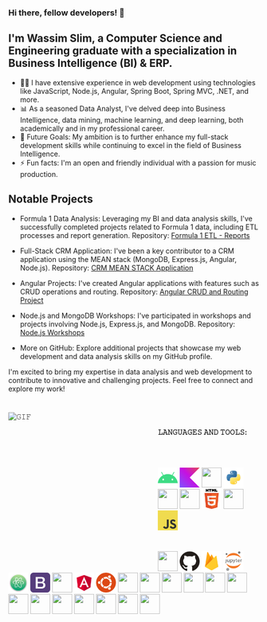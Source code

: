 ### Hi there, fellow developers! 👋

## I'm Wassim Slim, a Computer Science and Engineering graduate with a specialization in Business Intelligence (BI) & ERP.

- 👨‍💻 I have extensive experience in web development using technologies like JavaScript, Node.js, Angular, Spring Boot, Spring MVC, .NET, and more.
- 📊 As a seasoned Data Analyst, I've delved deep into Business Intelligence, data mining, machine learning, and deep learning, both academically and in my professional career.
- 🎯 Future Goals: My ambition is to further enhance my full-stack development skills while continuing to excel in the field of Business Intelligence.
- ⚡ Fun facts: I'm an open and friendly individual with a passion for music production.

## Notable Projects

- Formula 1 Data Analysis: Leveraging my BI and data analysis skills, I've successfully completed projects related to Formula 1 data, including ETL processes and report generation. Repository: [Formula 1 ETL - Reports](https://github.com/WassimSlim21/WefastReports.git)

- Full-Stack CRM Application: I've been a key contributor to a CRM application using the MEAN stack (MongoDB, Express.js, Angular, Node.js). Repository: [CRM MEAN STACK Application](https://github.com/WassimSlim21/CRM-)

- Angular Projects: I've created Angular applications with features such as CRUD operations and routing. Repository: [Angular CRUD and Routing Project](https://github.com/WassimSlim21/Projet-Angular-Crud-Routing)

- Node.js and MongoDB Workshops: I've participated in workshops and projects involving Node.js, Express.js, and MongoDB. Repository: [Node.js Workshops](https://github.com/WassimSlim21/all_node_workshops)

- More on GitHub: Explore additional projects that showcase my web development and data analysis skills on my GitHub profile.

I'm excited to bring my expertise in data analysis and web development to contribute to innovative and challenging projects. Feel free to connect and explore my work!

<h1 dir="auto"></h1>
<p dir="auto"><a target="_blank" rel="noopener noreferrer" href="https://camo.githubusercontent.com/3b7c592ede97b6138ffd4b1cc1541c2f3b11fd39/687474703a2f2f33312e6d656469612e74756d626c722e636f6d2f31376665613932306666333665663466356238373764353231366137616164392f74756d626c725f6d6f39786a65387a5a34317163626975666f315f313238302e676966"><img align="left" height="300px" width="300px" alt="𝙶𝙸𝙵" src="https://camo.githubusercontent.com/3b7c592ede97b6138ffd4b1cc1541c2f3b11fd39/687474703a2f2f33312e6d656469612e74756d626c722e636f6d2f31376665613932306666333665663466356238373764353231366137616164392f74756d626c725f6d6f39786a65387a5a34317163626975666f315f313238302e676966" style="max-width: 100%;"></a></p>
<br>
<p dir="auto"><strong>𝙻𝙰𝙽𝙶𝚄𝙰𝙶𝙴𝚂 𝙰𝙽𝙳 𝚃𝙾𝙾𝙻𝚂:</strong></p>
<br>
<br>
<p dir="auto"><code><a target="_blank" rel="noopener noreferrer nofollow" href="https://raw.githubusercontent.com/github/explore/80688e429a7d4ef2fca1e82350fe8e3517d3494d/topics/android/android.png"><img height="40" width="40" src="https://raw.githubusercontent.com/github/explore/80688e429a7d4ef2fca1e82350fe8e3517d3494d/topics/android/android.png" style="max-width: 100%;"></a></code>
<code><a target="_blank" rel="noopener noreferrer nofollow" href="https://raw.githubusercontent.com/github/explore/80688e429a7d4ef2fca1e82350fe8e3517d3494d/topics/kotlin/kotlin.png"><img height="40" width="40" src="https://raw.githubusercontent.com/github/explore/80688e429a7d4ef2fca1e82350fe8e3517d3494d/topics/kotlin/kotlin.png" style="max-width: 100%;"></a></code>
<code><a target="_blank" rel="noopener noreferrer nofollow" href="https://camo.githubusercontent.com/2be6c13639334e6be86614b7914afe1c34e76d49f361d515bac94bd7e21e2b49/68747470733a2f2f696d616765732e766578656c732e636f6d2f6d656469612f75736572732f332f3136363430312f69736f6c617465642f707265766965772f62383261613761633366373336646437383537306464336661336661396532342d6a6176612d70726f6772616d6d696e672d6c616e67756167652d69636f6e2d62792d766578656c732e706e67"><img height="40" width="40" src="https://camo.githubusercontent.com/2be6c13639334e6be86614b7914afe1c34e76d49f361d515bac94bd7e21e2b49/68747470733a2f2f696d616765732e766578656c732e636f6d2f6d656469612f75736572732f332f3136363430312f69736f6c617465642f707265766965772f62383261613761633366373336646437383537306464336661336661396532342d6a6176612d70726f6772616d6d696e672d6c616e67756167652d69636f6e2d62792d766578656c732e706e67" data-canonical-src="https://images.vexels.com/media/users/3/166401/isolated/preview/b82aa7ac3f736dd78570dd3fa3fa9e24-java-programming-language-icon-by-vexels.png" style="max-width: 100%;"></a></code>
<code><a target="_blank" rel="noopener noreferrer nofollow" href="https://raw.githubusercontent.com/github/explore/80688e429a7d4ef2fca1e82350fe8e3517d3494d/topics/python/python.png"><img height="40" width="40" src="https://raw.githubusercontent.com/github/explore/80688e429a7d4ef2fca1e82350fe8e3517d3494d/topics/python/python.png" style="max-width: 100%;"></a></code>
<code><a target="_blank" rel="noopener noreferrer nofollow" href="https://camo.githubusercontent.com/8b41d9e2462cc9942501f3fdd07191b1915674d0c640b3022455f47f38cd6aab/68747470733a2f2f7777772e6e61766565646173686661712e6d652f696d672f632b2b2e706e67"><img height="40" width="40" src="https://camo.githubusercontent.com/8b41d9e2462cc9942501f3fdd07191b1915674d0c640b3022455f47f38cd6aab/68747470733a2f2f7777772e6e61766565646173686661712e6d652f696d672f632b2b2e706e67" data-canonical-src="https://www.naveedashfaq.me/img/c++.png" style="max-width: 100%;"></a></code>
<code><a target="_blank" rel="noopener noreferrer nofollow" href="https://camo.githubusercontent.com/d3906162b383f428da6952e9da7cf1467cd4ffda1d90283c83b559272ec977dc/68747470733a2f2f63646e2e69636f6e73636f75742e636f6d2f69636f6e2f667265652f706e672d3531322f632d70726f6772616d6d696e672d3536393536342e706e67"><img height="40" width="40" src="https://camo.githubusercontent.com/d3906162b383f428da6952e9da7cf1467cd4ffda1d90283c83b559272ec977dc/68747470733a2f2f63646e2e69636f6e73636f75742e636f6d2f69636f6e2f667265652f706e672d3531322f632d70726f6772616d6d696e672d3536393536342e706e67" data-canonical-src="https://cdn.iconscout.com/icon/free/png-512/c-programming-569564.png" style="max-width: 100%;"></a></code>
<code><a target="_blank" rel="noopener noreferrer nofollow" href="https://raw.githubusercontent.com/github/explore/80688e429a7d4ef2fca1e82350fe8e3517d3494d/topics/html/html.png"><img height="40" width="40" src="https://raw.githubusercontent.com/github/explore/80688e429a7d4ef2fca1e82350fe8e3517d3494d/topics/html/html.png" style="max-width: 100%;"></a></code>
<code><a target="_blank" rel="noopener noreferrer nofollow" href="https://camo.githubusercontent.com/1ee610055f0d168eec02c9a5f91f7c533a067109cde1f1731139bf52d409ac76/68747470733a2f2f63646e2e69636f6e73636f75742e636f6d2f69636f6e2f667265652f706e672d3235362f6373732d3133312d3732323638352e706e67"><img height="40" width="40" src="https://camo.githubusercontent.com/1ee610055f0d168eec02c9a5f91f7c533a067109cde1f1731139bf52d409ac76/68747470733a2f2f63646e2e69636f6e73636f75742e636f6d2f69636f6e2f667265652f706e672d3235362f6373732d3133312d3732323638352e706e67" data-canonical-src="https://cdn.iconscout.com/icon/free/png-256/css-131-722685.png" style="max-width: 100%;"></a></code>
<code><a target="_blank" rel="noopener noreferrer nofollow" href="https://raw.githubusercontent.com/github/explore/80688e429a7d4ef2fca1e82350fe8e3517d3494d/topics/javascript/javascript.png"><img height="40" width="40" src="https://raw.githubusercontent.com/github/explore/80688e429a7d4ef2fca1e82350fe8e3517d3494d/topics/javascript/javascript.png" style="max-width: 100%;"></a></code>
<h1 dir="auto"></h1>
<p dir="auto"><code><a target="_blank" rel="noopener noreferrer nofollow" href="https://camo.githubusercontent.com/ce9c7a173f38722e129d5ae832a11c928ff72683fae74cbcb9fff41fd9957e63/68747470733a2f2f75706c6f61642e77696b696d656469612e6f72672f77696b6970656469612f636f6d6d6f6e732f7468756d622f332f33662f4769745f69636f6e2e7376672f3130323470782d4769745f69636f6e2e7376672e706e67"><img height="40" width="40" src="https://camo.githubusercontent.com/ce9c7a173f38722e129d5ae832a11c928ff72683fae74cbcb9fff41fd9957e63/68747470733a2f2f75706c6f61642e77696b696d656469612e6f72672f77696b6970656469612f636f6d6d6f6e732f7468756d622f332f33662f4769745f69636f6e2e7376672f3130323470782d4769745f69636f6e2e7376672e706e67" data-canonical-src="https://upload.wikimedia.org/wikipedia/commons/thumb/3/3f/Git_icon.svg/1024px-Git_icon.svg.png" style="max-width: 100%;"></a></code>
<code><a target="_blank" rel="noopener noreferrer nofollow" href="https://raw.githubusercontent.com/github/explore/80688e429a7d4ef2fca1e82350fe8e3517d3494d/topics/github-api/github-api.png"><img height="40" width="40" src="https://raw.githubusercontent.com/github/explore/80688e429a7d4ef2fca1e82350fe8e3517d3494d/topics/github-api/github-api.png" style="max-width: 100%;"></a></code>
<code><a target="_blank" rel="noopener noreferrer nofollow" href="https://raw.githubusercontent.com/github/explore/80688e429a7d4ef2fca1e82350fe8e3517d3494d/topics/firebase/firebase.png"><img height="40" width="40" src="https://raw.githubusercontent.com/github/explore/80688e429a7d4ef2fca1e82350fe8e3517d3494d/topics/firebase/firebase.png" style="max-width: 100%;"></a></code>
<code><a target="_blank" rel="noopener noreferrer nofollow" href="https://raw.githubusercontent.com/github/explore/80688e429a7d4ef2fca1e82350fe8e3517d3494d/topics/jupyter-notebook/jupyter-notebook.png"><img height="40" width="40" src="https://raw.githubusercontent.com/github/explore/80688e429a7d4ef2fca1e82350fe8e3517d3494d/topics/jupyter-notebook/jupyter-notebook.png" style="max-width: 100%;"></a></code>
<code><a target="_blank" rel="noopener noreferrer nofollow" href="https://raw.githubusercontent.com/github/explore/80688e429a7d4ef2fca1e82350fe8e3517d3494d/topics/atom/atom.png"><img height="40" width="40" src="https://raw.githubusercontent.com/github/explore/80688e429a7d4ef2fca1e82350fe8e3517d3494d/topics/atom/atom.png" style="max-width: 100%;"></a></code>
<code><a target="_blank" rel="noopener noreferrer nofollow" href="https://raw.githubusercontent.com/github/explore/80688e429a7d4ef2fca1e82350fe8e3517d3494d/topics/bootstrap/bootstrap.png"><img height="40" width="40" src="https://raw.githubusercontent.com/github/explore/80688e429a7d4ef2fca1e82350fe8e3517d3494d/topics/bootstrap/bootstrap.png" style="max-width: 100%;"></a></code>
<code><a target="_blank" rel="noopener noreferrer nofollow" href="https://camo.githubusercontent.com/4230772cbd80b2d8b3327596a93307b5a561021149a5b8f0e87c77192047c1d6/68747470733a2f2f656e637279707465642d74626e302e677374617469632e636f6d2f696d616765733f713d74626e3a414e64394763525431504b73664a586e784f716e545269495a385663644a44594258442d715a6e6e707726757371703d434155"><img height="40" width="40" src="https://camo.githubusercontent.com/4230772cbd80b2d8b3327596a93307b5a561021149a5b8f0e87c77192047c1d6/68747470733a2f2f656e637279707465642d74626e302e677374617469632e636f6d2f696d616765733f713d74626e3a414e64394763525431504b73664a586e784f716e545269495a385663644a44594258442d715a6e6e707726757371703d434155" data-canonical-src="https://encrypted-tbn0.gstatic.com/images?q=tbn:ANd9GcRT1PKsfJXnxOqnTRiIZ8VcdJDYBXD-qZnnpw&amp;usqp=CAU" style="max-width: 100%;"></a></code>
<code><a target="_blank" rel="noopener noreferrer nofollow" href="https://raw.githubusercontent.com/github/explore/80688e429a7d4ef2fca1e82350fe8e3517d3494d/topics/angular/angular.png"><img height="40" width="40" src="https://raw.githubusercontent.com/github/explore/80688e429a7d4ef2fca1e82350fe8e3517d3494d/topics/angular/angular.png" style="max-width: 100%;"></a></code>
<code><a target="_blank" rel="noopener noreferrer nofollow" href="https://raw.githubusercontent.com/github/explore/80688e429a7d4ef2fca1e82350fe8e3517d3494d/topics/ubuntu/ubuntu.png"><img height="40" width="40" src="https://raw.githubusercontent.com/github/explore/80688e429a7d4ef2fca1e82350fe8e3517d3494d/topics/ubuntu/ubuntu.png" style="max-width: 100%;"></a></code>
<code><a target="_blank" rel="noopener noreferrer nofollow" ><img height="40" width="40" src="https://1000logos.net/wp-content/uploads/2021/11/Docker-Logo-2013.png" style="max-width: 100%;"></a></code>
<code><img height="40" width="40" src="https://upload.wikimedia.org/wikipedia/commons/7/70/TalendLogoCoral.png" style="max-width: 100%;"></code>
<code><img height="40" width="40" src="https://brandslogos.com/wp-content/uploads/thumbs/microsoft-sql-server-logo-vector.svg" style="max-width: 100%;"></code>
<code><img height="40" width="40" src="https://www.synaltic.fr/wp-content/uploads/2020/11/Logo-Qlik.png" style="max-width: 100%;"></code>
<code><img height="40" width="40" src="https://logos-world.net/wp-content/uploads/2021/10/Tableau-Emblem.png" style="max-width: 100%;"></code>
<code><img height="40" width="40" src="https://www.calltrackingmetrics.com/wp-content/uploads/2019/03/logo_google-data-studio_3.png" style="max-width: 100%;"></code>
<code><img height="40" width="40" src="https://aircraft.airbus.com/sites/g/files/jlcbta126/files/styles/airbus_480x480/public/2022-10/logo_s.png?itok=F2r2FaOj" style="max-width: 100%;"></code>
<code><img height="40" width="40" src="https://upload.wikimedia.org/wikipedia/commons/thumb/0/0e/Hadoop_logo.svg/1280px-Hadoop_logo.svg.png" style="max-width: 100%;"></code>
<code><img height="40" width="40" src="https://upload.wikimedia.org/wikipedia/commons/thumb/f/f3/Apache_Spark_logo.svg/768px-Apache_Spark_logo.svg.png" style="max-width: 100%;"></code>
<code><img height="40" width="40" src="https://upload.wikimedia.org/wikipedia/commons/thumb/b/bb/Apache_Hive_logo.svg/1138px-Apache_Hive_logo.svg.png" style="max-width: 100%;"></code>
<code><img height="40" width="40" src="https://1000logos.net/wp-content/uploads/2021/04/Oracle-logo.png" style="max-width: 100%;"></code>
<code><img height="40" width="40" src="https://upload.wikimedia.org/wikipedia/commons/thumb/2/29/Postgresql_elephant.svg/1985px-Postgresql_elephant.svg.png" style="max-width: 100%;"></code>
<code><img height="40" width="40" src="https://upload.wikimedia.org/wikipedia/fr/thumb/4/45/MongoDB-Logo.svg/1280px-MongoDB-Logo.svg.png" style="max-width: 100%;"></code></p>


<br>
